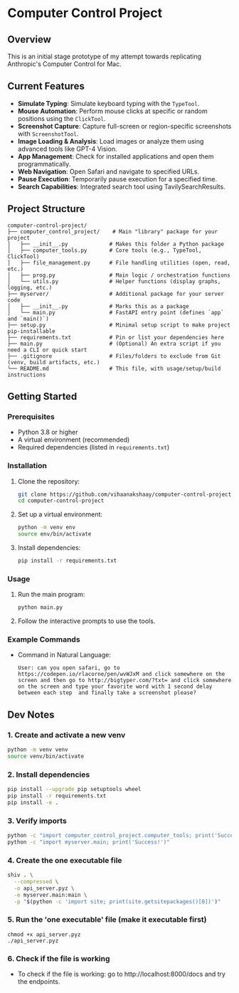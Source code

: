 # **Computer Control Project**

## **Overview**
This is an initial stage prototype of my attempt towards replicating Anthropic's Computer Control for Mac.

## **Current Features**
- **Simulate Typing**: Simulate keyboard typing with the `TypeTool`.
- **Mouse Automation**: Perform mouse clicks at specific or random positions using the `ClickTool`.
- **Screenshot Capture**: Capture full-screen or region-specific screenshots with `ScreenshotTool`.
- **Image Loading & Analysis**: Load images or analyze them using advanced tools like GPT-4 Vision.
- **App Management**: Check for installed applications and open them programmatically.
- **Web Navigation**: Open Safari and navigate to specified URLs.
- **Pause Execution**: Temporarily pause execution for a specified time.
- **Search Capabilities**: Integrated search tool using TavilySearchResults.

## **Project Structure**
```
computer-control-project/
├── computer_control_project/    # Main "library" package for your project
│   ├── __init__.py             # Makes this folder a Python package
│   ├── computer_tools.py       # Core tools (e.g., TypeTool, ClickTool)
│   ├── file_management.py      # File handling utilities (open, read, etc.)
│   ├── prog.py                 # Main logic / orchestration functions
│   └── utils.py                # Helper functions (display graphs, logging, etc.)
├── myserver/                   # Additional package for your server code
│   ├── __init__.py             # Marks this as a package
│   └── main.py                 # FastAPI entry point (defines `app` and `main()`)
├── setup.py                    # Minimal setup script to make project pip-installable
├── requirements.txt            # Pin or list your dependencies here
├── main.py                     # (Optional) An extra script if you need a CLI or quick start
├── .gitignore                  # Files/folders to exclude from Git (venv, build artifacts, etc.)
└── README.md                   # This file, with usage/setup/build instructions
```
## **Getting Started**

### **Prerequisites**
- Python 3.8 or higher
- A virtual environment (recommended)
- Required dependencies (listed in `requirements.txt`)

### **Installation**
1. Clone the repository:
   ```bash
   git clone https://github.com/vihaanakshaay/computer-control-project.git
   cd computer-control-project
   ```

2. Set up a virtual environment:
   ```bash
   python -m venv env
   source env/bin/activate  
   ```

3. Install dependencies:
   ```bash
   pip install -r requirements.txt
   ```

### **Usage**
1. Run the main program:
   ```bash
   python main.py
   ```

2. Follow the interactive prompts to use the tools.

### **Example Commands**
- Command in Natural Language:
  ```
  User: can you open safari, go to https://codepen.io/rlacorne/pen/wvWJxM and click somewhere on the screen and then go to http://bigtyper.com/?txt= and click somewhere on the screen and type your favorite word with 1 second delay between each step  and finally take a screenshot please?

  ```

## Dev Notes

### 1. Create and activate a new venv
```bash
python -m venv venv
source venv/bin/activate
```

### 2. Install dependencies
```bash
pip install --upgrade pip setuptools wheel
pip install -r requirements.txt
pip install -e .
```

### 3. Verify imports
```bash
python -c "import computer_control_project.computer_tools; print('Success!')"
python -c "import myserver.main; print('Success!')"
```

### 4. Create the one executable file
```bash 
shiv . \
  --compressed \
  -o api_server.pyz \
  -e myserver.main:main \
  -p "$(python -c 'import site; print(site.getsitepackages()[0])')"
```

### 5. Run the 'one executable' file (make it executable first)
```
chmod +x api_server.pyz
./api_server.pyz
```

### 6. Check if the file is working
- To check if the file is working: go to http://localhost:8000/docs and try the endpoints.

